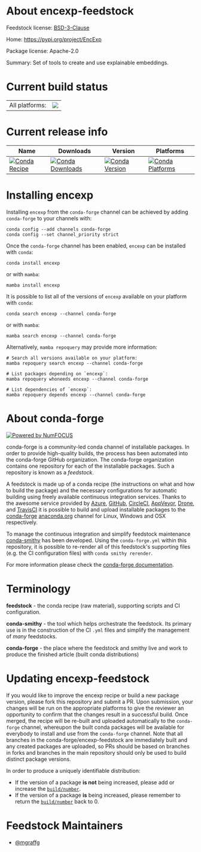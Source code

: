 About encexp-feedstock
======================

Feedstock license: [BSD-3-Clause](https://github.com/conda-forge/encexp-feedstock/blob/main/LICENSE.txt)

Home: https://pypi.org/project/EncExp

Package license: Apache-2.0

Summary: Set of tools to create and use explainable embeddings.

Current build status
====================


<table><tr><td>All platforms:</td>
    <td>
      <a href="https://dev.azure.com/conda-forge/feedstock-builds/_build/latest?definitionId=25911&branchName=main">
        <img src="https://dev.azure.com/conda-forge/feedstock-builds/_apis/build/status/encexp-feedstock?branchName=main">
      </a>
    </td>
  </tr>
</table>

Current release info
====================

| Name | Downloads | Version | Platforms |
| --- | --- | --- | --- |
| [![Conda Recipe](https://img.shields.io/badge/recipe-encexp-green.svg)](https://anaconda.org/conda-forge/encexp) | [![Conda Downloads](https://img.shields.io/conda/dn/conda-forge/encexp.svg)](https://anaconda.org/conda-forge/encexp) | [![Conda Version](https://img.shields.io/conda/vn/conda-forge/encexp.svg)](https://anaconda.org/conda-forge/encexp) | [![Conda Platforms](https://img.shields.io/conda/pn/conda-forge/encexp.svg)](https://anaconda.org/conda-forge/encexp) |

Installing encexp
=================

Installing `encexp` from the `conda-forge` channel can be achieved by adding `conda-forge` to your channels with:

```
conda config --add channels conda-forge
conda config --set channel_priority strict
```

Once the `conda-forge` channel has been enabled, `encexp` can be installed with `conda`:

```
conda install encexp
```

or with `mamba`:

```
mamba install encexp
```

It is possible to list all of the versions of `encexp` available on your platform with `conda`:

```
conda search encexp --channel conda-forge
```

or with `mamba`:

```
mamba search encexp --channel conda-forge
```

Alternatively, `mamba repoquery` may provide more information:

```
# Search all versions available on your platform:
mamba repoquery search encexp --channel conda-forge

# List packages depending on `encexp`:
mamba repoquery whoneeds encexp --channel conda-forge

# List dependencies of `encexp`:
mamba repoquery depends encexp --channel conda-forge
```


About conda-forge
=================

[![Powered by
NumFOCUS](https://img.shields.io/badge/powered%20by-NumFOCUS-orange.svg?style=flat&colorA=E1523D&colorB=007D8A)](https://numfocus.org)

conda-forge is a community-led conda channel of installable packages.
In order to provide high-quality builds, the process has been automated into the
conda-forge GitHub organization. The conda-forge organization contains one repository
for each of the installable packages. Such a repository is known as a *feedstock*.

A feedstock is made up of a conda recipe (the instructions on what and how to build
the package) and the necessary configurations for automatic building using freely
available continuous integration services. Thanks to the awesome service provided by
[Azure](https://azure.microsoft.com/en-us/services/devops/), [GitHub](https://github.com/),
[CircleCI](https://circleci.com/), [AppVeyor](https://www.appveyor.com/),
[Drone](https://cloud.drone.io/welcome), and [TravisCI](https://travis-ci.com/)
it is possible to build and upload installable packages to the
[conda-forge](https://anaconda.org/conda-forge) [anaconda.org](https://anaconda.org/)
channel for Linux, Windows and OSX respectively.

To manage the continuous integration and simplify feedstock maintenance
[conda-smithy](https://github.com/conda-forge/conda-smithy) has been developed.
Using the ``conda-forge.yml`` within this repository, it is possible to re-render all of
this feedstock's supporting files (e.g. the CI configuration files) with ``conda smithy rerender``.

For more information please check the [conda-forge documentation](https://conda-forge.org/docs/).

Terminology
===========

**feedstock** - the conda recipe (raw material), supporting scripts and CI configuration.

**conda-smithy** - the tool which helps orchestrate the feedstock.
                   Its primary use is in the construction of the CI ``.yml`` files
                   and simplify the management of *many* feedstocks.

**conda-forge** - the place where the feedstock and smithy live and work to
                  produce the finished article (built conda distributions)


Updating encexp-feedstock
=========================

If you would like to improve the encexp recipe or build a new
package version, please fork this repository and submit a PR. Upon submission,
your changes will be run on the appropriate platforms to give the reviewer an
opportunity to confirm that the changes result in a successful build. Once
merged, the recipe will be re-built and uploaded automatically to the
`conda-forge` channel, whereupon the built conda packages will be available for
everybody to install and use from the `conda-forge` channel.
Note that all branches in the conda-forge/encexp-feedstock are
immediately built and any created packages are uploaded, so PRs should be based
on branches in forks and branches in the main repository should only be used to
build distinct package versions.

In order to produce a uniquely identifiable distribution:
 * If the version of a package **is not** being increased, please add or increase
   the [``build/number``](https://docs.conda.io/projects/conda-build/en/latest/resources/define-metadata.html#build-number-and-string).
 * If the version of a package **is** being increased, please remember to return
   the [``build/number``](https://docs.conda.io/projects/conda-build/en/latest/resources/define-metadata.html#build-number-and-string)
   back to 0.

Feedstock Maintainers
=====================

* [@mgraffg](https://github.com/mgraffg/)

